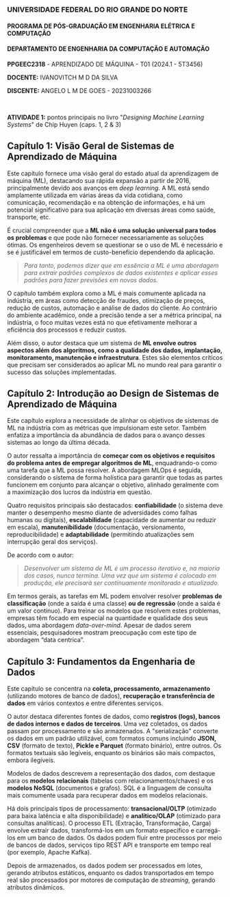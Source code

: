 ﻿### **UNIVERSIDADE FEDERAL DO RIO GRANDE DO NORTE**

#### **PROGRAMA DE PÓS-GRADUAÇÃO EM ENGENHARIA ELÉTRICA E COMPUTAÇÃO**

#### **DEPARTAMENTO DE ENGENHARIA DA COMPUTAÇÃO E AUTOMAÇÃO**

  

**PPGEEC2318** - APRENDIZADO DE MÁQUINA - T01 (2024.1 - 5T3456)

  

**DOCENTE:** IVANOVITCH M D DA SILVA

**DISCENTE:** ANGELO L M DE GOES - 20231003266

  

<br>

  

**ATIVIDADE 1:** pontos principais no livro "*Designing Machine Learning Systems*" de Chip Huyen (caps. 1, 2 & 3)

## **Capítulo 1: Visão Geral de Sistemas de Aprendizado de Máquina**

Este capítulo fornece uma visão geral do estado atual da aprendizagem de máquina (ML), destacando sua rápida expansão a partir de 2016, principalmente devido aos avanços em *deep learning*. A ML está sendo amplamente utilizada em várias áreas da vida cotidiana, como comunicação, recomendação e na obtenção de informações, e há um potencial significativo para sua aplicação em diversas áreas como saúde, transporte, etc.

  

É crucial compreender que a **ML não é uma solução universal para todos os problemas** e que pode não fornecer necessariamente as soluções ótimas. Os engenheiros devem se questionar se o uso de ML é necessário e se é justificável em termos de custo-benefício dependendo da aplicação.

  
  
  

>  *Para tanto, podemos dizer que em essência a ML é uma abordagem para extrair padrões complexos de dados existentes e aplicar esses padrões para fazer previsões em novos dados.*

  
  
  

O capítulo também explora como a ML é mais comumente aplicada na indústria, em áreas como detecção de fraudes, otimização de preços, redução de custos, automação e análise de dados do cliente. Ao contrário do ambiente acadêmico, onde a precisão tende a ser a métrica principal, na indústria, o foco muitas vezes está no que efetivamente melhorar a eficiência dos processos e reduzir custos.

  

Além disso, o autor destaca que um sistema de **ML envolve outros aspectos além dos algoritmos, como a qualidade dos dados, implantação, monitoramento, manutenção e infraestrutura**. Estes são elementos críticos que precisam ser considerados ao aplicar ML no mundo real para garantir o sucesso das soluções implementadas.

## **Capítulo 2: Introdução ao Design de Sistemas de Aprendizado de Máquina**

 

Este capítulo explora a necessidade de alinhar os objetivos de sistemas de ML na indústria com as métricas que impulsionam este setor. Também enfatiza a importância da abundância de dados para o avanço desses sistemas ao longo da última década.

  

O autor ressalta a importância de **começar com os objetivos e requisitos do problema antes de empregar algoritmos de ML**, enquadrando-o como uma tarefa que a ML possa resolver. A abordagem MLOps é seguida, considerando o sistema de forma holística para garantir que todas as partes funcionem em conjunto para alcançar o objetivo, alinhado geralmente com a maximização dos lucros da indústria em questão.

  

Quatro requisitos principais são destacados: **confiabilidade** (o sistema deve manter o desempenho mesmo diante de adversidades como falhas humanas ou digitais), **escalabilidade** (capacidade de aumentar ou reduzir em escala), **manutenibilidade** (documentação, versionamento, reproducibilidade) e **adaptabilidade** (permitindo atualizações sem interrupção geral dos serviços).

  

De acordo com o autor:

  

>  *Desenvolver um sistema de ML é um processo iterativo e, na maioria dos casos, nunca termina. Uma vez que um sistema é colocado em produção, ele precisará ser continuamente monitorado e atualizado.*

  

Em termos gerais, as tarefas em ML podem envolver resolver **problemas de classificação** (onde a saída é uma classe) **ou de regressão** (onde a saída é um valor contínuo). Para treinar os modelos que resolvem estes problemas, empresas têm focado em especial na quantidade e qualidade dos seus dados, uma abordagem *data-over-mind*. Apesar de dados serem essenciais, pesquisadores mostram preocupação com este tipo de abordagem “data centrica”.

  

## **Capítulo 3: Fundamentos da Engenharia de Dados**
  

Este capítulo se concentra na **coleta, processamento, armazenamento** (utilizando motores de banco de dados), **recuperação e transferência de dados** em vários contextos e entre diferentes serviços.

  

O autor destaca diferentes fontes de dados, como **registros (logs), bancos de dados internos e dados de terceiros**. Uma vez coletados, os dados passam por processamento e são armazenados. A "serialização" converte os dados em um padrão utilizável, com formatos comuns incluindo **JSON, CSV** (formato de texto), **Pickle e Parquet** (formato binário), entre outros. Os formatos textuais são legíveis, enquanto os binários são mais compactos, embora ilegíveis.

  

Modelos de dados descrevem a representação dos dados, com destaque para os **modelos relacionais** (tabelas com relacionamentos/chaves) e os **modelos NoSQL** (documentos e grafos). SQL é a linguagem de consulta mais comumente usada para recuperar dados em modelos relacionais.

  

Há dois principais tipos de processamento: **transacional/OLTP** (otimizado para baixa latência e alta disponibilidade) e **analítico/OLAP** (otimizado para consultas analíticas). O processo ETL (Extração, Transformação, Carga) envolve extrair dados, transformá-los em um formato específico e carregá-los em um banco de dados. Os dados podem fluir entre processos por meio de bancos de dados, serviços tipo REST API e transporte em tempo real (por exemplo, Apache Kafka).

  

Depois de armazenados, os dados podem ser processados em lotes, gerando atributos estáticos, enquanto os dados transportados em tempo real são processados por motores de computação de *streaming*, gerando atributos dinâmicos.
